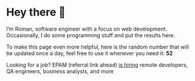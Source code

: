 # Hey there 👋

I’m Roman, software engineer with a focus on web development. Occasionally, I do
some programming stuff and put the results here.

To make this page even more helpful, here is the random number that will be
updated once a day, feel free to use it whenever you need it: **52**

Looking for a job? EPAM (referral link ahead) [is hiring](https://epa.ms/RomanGusev) remote developers,
QA engineers, business analysts, and more

